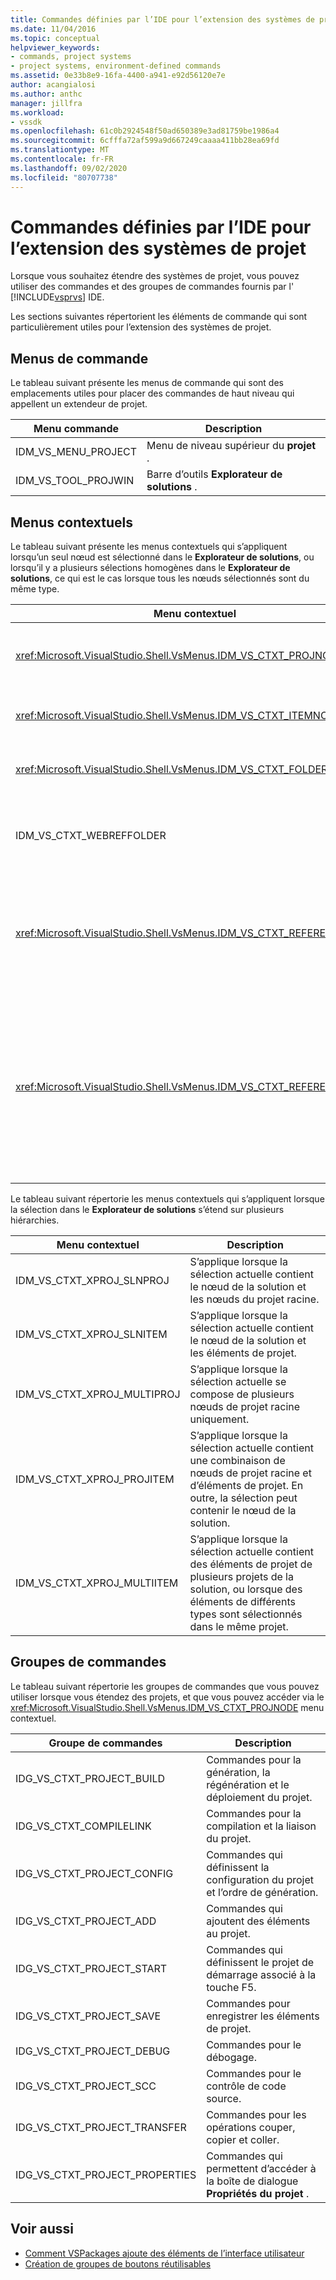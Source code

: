 ```yaml
---
title: Commandes définies par l’IDE pour l’extension des systèmes de projet | Microsoft Docs
ms.date: 11/04/2016
ms.topic: conceptual
helpviewer_keywords:
- commands, project systems
- project systems, environment-defined commands
ms.assetid: 0e33b8e9-16fa-4400-a941-e92d56120e7e
author: acangialosi
ms.author: anthc
manager: jillfra
ms.workload:
- vssdk
ms.openlocfilehash: 61c0b2924548f50ad650389e3ad81759be1986a4
ms.sourcegitcommit: 6cfffa72af599a9d667249caaaa411bb28ea69fd
ms.translationtype: MT
ms.contentlocale: fr-FR
ms.lasthandoff: 09/02/2020
ms.locfileid: "80707738"
---
```

# <a name="ide-defined-commands-for-extending-project-systems"></a>Commandes définies par l’IDE pour l’extension des systèmes de projet
Lorsque vous souhaitez étendre des systèmes de projet, vous pouvez utiliser des commandes et des groupes de commandes fournis par l' [!INCLUDE[vsprvs](../../code-quality/includes/vsprvs_md.md)] IDE.

 Les sections suivantes répertorient les éléments de commande qui sont particulièrement utiles pour l’extension des systèmes de projet.

## <a name="command-menus"></a>Menus de commande
 Le tableau suivant présente les menus de commande qui sont des emplacements utiles pour placer des commandes de haut niveau qui appellent un extendeur de projet.

|Menu commande|Description|
|------------------|-----------------|
|IDM_VS_MENU_PROJECT|Menu de niveau supérieur du **projet** .|
|IDM_VS_TOOL_PROJWIN|Barre d’outils **Explorateur de solutions** .|

## <a name="shortcut-menus"></a>Menus contextuels
 Le tableau suivant présente les menus contextuels qui s’appliquent lorsqu’un seul nœud est sélectionné dans le **Explorateur de solutions**, ou lorsqu’il y a plusieurs sélections homogènes dans le **Explorateur de solutions**, ce qui est le cas lorsque tous les nœuds sélectionnés sont du même type.

|Menu contextuel|Description|
|-------------------|-----------------|
|<xref:Microsoft.VisualStudio.Shell.VsMenus.IDM_VS_CTXT_PROJNODE>|S’applique lorsque le nœud du projet est sélectionné.|
|<xref:Microsoft.VisualStudio.Shell.VsMenus.IDM_VS_CTXT_ITEMNODE>|S’applique lorsqu’un fichier est sélectionné.|
|<xref:Microsoft.VisualStudio.Shell.VsMenus.IDM_VS_CTXT_FOLDERNODE>|S’applique lorsqu’un dossier est sélectionné.|
|IDM_VS_CTXT_WEBREFFOLDER|S’applique lorsque le dossier de référence Web est sélectionné.|
|<xref:Microsoft.VisualStudio.Shell.VsMenus.IDM_VS_CTXT_REFERENCEROOT>|S’applique lorsque le nœud racine des références appelé « références » est sélectionné.|
|<xref:Microsoft.VisualStudio.Shell.VsMenus.IDM_VS_CTXT_REFERENCE>|S’applique lorsque les nœuds de référence sont sélectionnés ; Cela inclut uniquement les références d’assembly, COM et de projet. N’inclut pas les références Web.|

 Le tableau suivant répertorie les menus contextuels qui s’appliquent lorsque la sélection dans le **Explorateur de solutions** s’étend sur plusieurs hiérarchies.

|Menu contextuel|Description|
|-------------------|-----------------|
|IDM_VS_CTXT_XPROJ_SLNPROJ|S’applique lorsque la sélection actuelle contient le nœud de la solution et les nœuds du projet racine.|
|IDM_VS_CTXT_XPROJ_SLNITEM|S’applique lorsque la sélection actuelle contient le nœud de la solution et les éléments de projet.|
|IDM_VS_CTXT_XPROJ_MULTIPROJ|S’applique lorsque la sélection actuelle se compose de plusieurs nœuds de projet racine uniquement.|
|IDM_VS_CTXT_XPROJ_PROJITEM|S’applique lorsque la sélection actuelle contient une combinaison de nœuds de projet racine et d’éléments de projet. En outre, la sélection peut contenir le nœud de la solution.|
|IDM_VS_CTXT_XPROJ_MULTIITEM|S’applique lorsque la sélection actuelle contient des éléments de projet de plusieurs projets de la solution, ou lorsque des éléments de différents types sont sélectionnés dans le même projet.|

## <a name="command-groups"></a>Groupes de commandes
 Le tableau suivant répertorie les groupes de commandes que vous pouvez utiliser lorsque vous étendez des projets, et que vous pouvez accéder via le <xref:Microsoft.VisualStudio.Shell.VsMenus.IDM_VS_CTXT_PROJNODE> menu contextuel.

|Groupe de commandes|Description|
|-------------------|-----------------|
|IDG_VS_CTXT_PROJECT_BUILD|Commandes pour la génération, la régénération et le déploiement du projet.|
|IDG_VS_CTXT_COMPILELINK|Commandes pour la compilation et la liaison du projet.|
|IDG_VS_CTXT_PROJECT_CONFIG|Commandes qui définissent la configuration du projet et l’ordre de génération.|
|IDG_VS_CTXT_PROJECT_ADD|Commandes qui ajoutent des éléments au projet.|
|IDG_VS_CTXT_PROJECT_START|Commandes qui définissent le projet de démarrage associé à la touche F5.|
|IDG_VS_CTXT_PROJECT_SAVE|Commandes pour enregistrer les éléments de projet.|
|IDG_VS_CTXT_PROJECT_DEBUG|Commandes pour le débogage.|
|IDG_VS_CTXT_PROJECT_SCC|Commandes pour le contrôle de code source.|
|IDG_VS_CTXT_PROJECT_TRANSFER|Commandes pour les opérations couper, copier et coller.|
|IDG_VS_CTXT_PROJECT_PROPERTIES|Commandes qui permettent d’accéder à la boîte de dialogue **Propriétés du projet** .|

## <a name="see-also"></a>Voir aussi

- [Comment VSPackages ajoute des éléments de l’interface utilisateur](../../extensibility/internals/how-vspackages-add-user-interface-elements.md)
- [Création de groupes de boutons réutilisables](../../extensibility/creating-reusable-groups-of-buttons.md)

